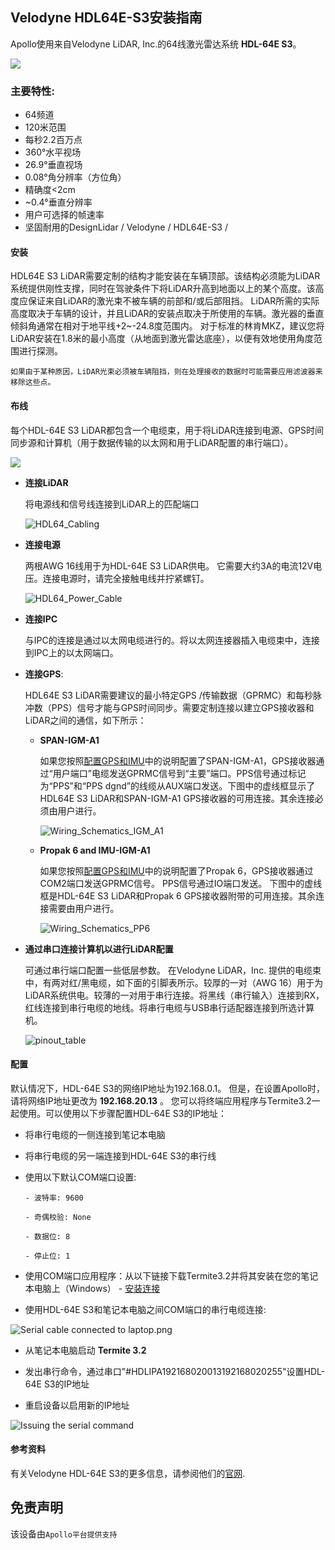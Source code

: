 ## Velodyne HDL64E-S3安装指南

Apollo使用来自Velodyne LiDAR, Inc.的64线激光雷达系统 **HDL-64E S3**。

![](images/lidar_pic.png)

### 主要特性:

- 64频道
- 120米范围
- 每秒2.2百万点
- 360°水平视场
- 26.9°垂直视场
- 0.08°角分辨率（方位角）
- 精确度<2cm
- ~0.4°垂直分辨率
- 用户可选择的帧速率
- 坚固耐用的DesignLidar / Velodyne / HDL64E-S3 /

#### 安装

HDL64E S3 LiDAR需要定制的结构才能安装在车辆顶部。该结构必须能为LiDAR系统提供刚性支撑，同时在驾驶条件下将LiDAR升高到地面以上的某个高度。该高度应保证来自LiDAR的激光束不被车辆的前部和/或后部阻挡。 LiDAR所需的实际高度取决于车辆的设计，并且LiDAR的安装点取决于所使用的车辆。激光器的垂直倾斜角通常在相对于地平线+2~-24.8度范围内。
对于标准的林肯MKZ，建议您将LiDAR安装在1.8米的最小高度（从地面到激光雷达底座），以便有效地使用角度范围进行探测。

```
如果由于某种原因，LiDAR光束必须被车辆阻挡，则在处理接收的数据时可能需要应用滤波器来移除这些点。
```

#### 布线

每个HDL-64E S3 LiDAR都包含一个电缆束，用于将LiDAR连接到电源、GPS时间同步源和计算机（用于数据传输的以太网和用于LiDAR配置的串行端口）。

![](images/HDL64_Cable_whitened_labeled.png)

* **连接LiDAR**

   将电源线和信号线连接到LiDAR上的匹配端口

   ![HDL64_Cabling](images/HDL64_Cabling.jpg)

* **连接电源**

   两根AWG 16线用于为HDL-64E S3 LiDAR供电。 它需要大约3A的电流12V电压。连接电源时，请完全接触电线并拧紧螺钉。

   ![HDL64_Power_Cable](images/HDL64_PowerCable.jpg)

* **连接IPC**

   与IPC的连接是通过以太网电缆进行的。将以太网连接器插入电缆束中，连接到IPC上的以太网端口。 

* **连接GPS**:

   HDL64E S3 LiDAR需要建议的最小特定GPS /传输数据（GPRMC）和每秒脉冲数（PPS）信号才能与GPS时间同步。需要定制连接以建立GPS接收器和LiDAR之间的通信，如下所示：

   - **SPAN-IGM-A1**

      如果您按照[配置GPS和IMU](#configuration-the-gps-and-imu)中的说明配置了SPAN-IGM-A1，GPS接收器通过“用户端口”电缆发送GPRMC信号到“主要”端口。PPS信号通过标记为“PPS”和“PPS dgnd”的线缆从AUX端口发送。下图中的虚线框显示了HDL64E S3 LiDAR和SPAN-IGM-A1 GPS接收器的可用连接。其余连接必须由用户进行。

      ![Wiring_Schematics_IGM_A1](images/LiDAR_A1_wiring.png)

   - **Propak 6 and IMU-IGM-A1**

       如果您按照[配置GPS和IMU](#configuration-the-gps-and-imu)中的说明配置了Propak 6，GPS接收器通过COM2端口发送GPRMC信号。 PPS信号通过IO端口发送。 下图中的虚线框是HDL-64E S3 LiDAR和Propak 6 GPS接收器附带的可用连接。其余连接需要由用户进行。

      ![Wiring_Schematics_PP6](images/LiDAR_PP6_wiring.png)

* **通过串口连接计算机以进行LiDAR配置**

   可通过串行端口配置一些低层参数。 在Velodyne LiDAR，Inc. 提供的电缆束中，有两对红/黑电缆，如下面的引脚表所示。较厚的一对（AWG 16）用于为LiDAR系统供电。较薄的一对用于串行连接。将黑线（串行输入）连接到RX，红线连接到串行电缆的地线。将串行电缆与USB串行适配器连接到所选计算机。 

   ![pinout_table](images/pinout_table.png)

#### 配置

默认情况下，HDL-64E S3的网络IP地址为192.168.0.1。 但是，在设置Apollo时，请将网络IP地址更改为 **192.168.20.13** 。 您可以将终端应用程序与Termite3.2一起使用。可以使用以下步骤配置HDL-64E S3的IP地址：

* 将串行电缆的一侧连接到笔记本电脑
* 将串行电缆的另一端连接到HDL-64E S3的串行线
* 使用以下默认COM端口设置:

      - 波特率: 9600

      - 奇偶校验: None

      - 数据位: 8

      - 停止位: 1

* 使用COM端口应用程序：从以下链接下载Termite3.2并将其安装在您的笔记本电脑上（Windows） - [安装连接](http://www.compuphase.com/software_termite.htm)

* 使用HDL-64E S3和笔记本电脑之间COM端口的串行电缆连接:

![Serial cable connected to laptop.png](images/Serial_cable_connected_to_laptop.png)

* 从笔记本电脑启动 **Termite 3.2**  

* 发出串行命令，通过串口"\#HDLIPA192168020013192168020255"设置HDL-64E S3的IP地址

* 重启设备以启用新的IP地址

![Issuing the serial command](images/Issuing_the_serial_command.png)

#### 参考资料

有关Velodyne HDL-64E S3的更多信息，请参阅他们的[官网](http://velodynelidar.com/hdl-64e.html).

## 免责声明

该设备由`Apollo平台提供支持`
      
